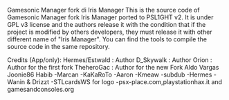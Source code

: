 Gamesonic Manager fork di Iris Manager
This is the source code of Gamesonic Manager fork Iris Manager ported to PSL1GHT v2. It is under GPL v3 license and the authors release it with the condition that if the project is modified by others developers, they must release it with other different name of "Iris Manager". You can find the tools to compile the source code in the same repository.

Credits (App/only):
Hermes/Estwald : Author
D_Skywalk : Author
Orion : Author for the first fork
TheheroGac : Author for the new Fork
Aldo Vargas
Joonie86
Habib -Marcan -KaKaRoTo -Aaron -Kmeaw -subdub -Hermes -Wanin & Drizzt -STLcardsWS for logo -psx-place.com,playstationhax.it and gamesandconsoles.org
